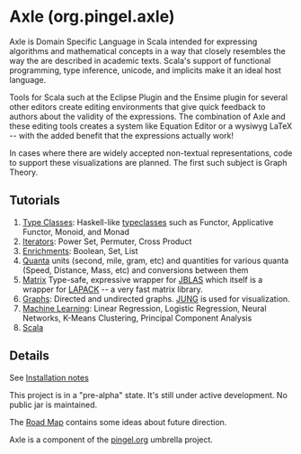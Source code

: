 
Axle (org.pingel.axle)
======================

Axle is Domain Specific Language in Scala intended for expressing
algorithms and mathematical concepts in a way that closely
resembles the way the are described in academic texts.
Scala's support of functional programming, type inference, unicode,
and implicits make it an ideal host language.

Tools for Scala such at the Eclipse Plugin and the Ensime plugin for
several other editors create editing environments that give quick
feedback to authors about the validity of the expressions.
The combination of Axle and these editing tools creates a system
like Equation Editor or a wysiwyg LaTeX --
with the added benefit that the expressions actually work!

In cases where there are widely accepted non-textual representations,
code to support these visualizations are planned.
The first such subject is Graph Theory.

Tutorials
---------

1. [Type Classes](/adampingel/pingel.org/blob/master/axle/doc/TutorialTypeClasses.md): Haskell-like [typeclasses](http://www.haskell.org/haskellwiki/Typeclassopedia) such as Functor, Applicative Functor, Monoid, and Monad
1. [Iterators](/adampingel/pingel.org/blob/master/axle/doc/TutorialIterators.md): Power Set, Permuter, Cross Product
1. [Enrichments](/adampingel/pingel.org/blob/master/axle/doc/TutorialEnrichments.md): Boolean, Set, List
1. [Quanta](/adampingel/pingel.org/blob/master/axle/doc/TutorialQuantum.md) units (second, mile, gram, etc) and quantities for various quanta (Speed, Distance, Mass, etc) and conversions between them
1. [Matrix](/adampingel/pingel.org/blob/master/axle/doc/TutorialMatrix.md) Type-safe, expressive wrapper for [JBLAS](http://jblas.org/) which itself is a wrapper for [LAPACK](http://www.netlib.org/lapack/) -- a very fast matrix library.
1. [Graphs](/adampingel/pingel.org/blob/master/axle/doc/TutorialGraph.md): Directed and undirected graphs.  [JUNG](http://jung.sourceforge.net/) is used for visualization.
1. [Machine Learning](/adampingel/pingel.org/blob/master/axle/doc/TutorialMachineLearning.md): Linear Regression, Logistic Regression, Neural Networks, K-Means Clustering, Principal Component Analysis
1. [Scala](/adampingel/pingel.org/blob/master/axle/doc/TutorialScala.md)

Details
-------

See [Installation notes](/adampingel/pingel.org/blob/master/axle/doc/Installation.md)

This project is in a "pre-alpha" state.
It's still under active development.  No public jar is maintained.

The [Road Map](/adampingel/pingel.org/blob/master/axle/doc/RoadMap.md) contains some ideas about future direction.

Axle is a component of the [pingel.org](./) umbrella project.
